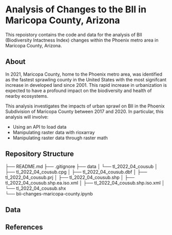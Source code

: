 # Analysis of Changes to the BII in Maricopa County, Arizona
This repoistory contains the code and data for the analysis of BII (Biodiversity Intactness Index) changes within the Phoenix metro area in Maricopa County, Arizona. 

## About
In 2021, Maricopa County, home to the Phoenix metro area, was identified as the fastest sprawling county in the United States with the most signifcant increase in developed land since 2001. This rapid increase in urbanization is expected to have a profound impact on the biodiversity and health of nearby ecosystems.

This analysis investigates the impacts of urban sprawl on BII in the Phoenix Subdivision of Maricopa County between 2017 and 2020. In particular, this analysis will involve:
- Using an API to load data
- Manipulating raster data with rioxarray
- Manipulating raster data through raster math

## Repository Structure
├── README.md
├── .gitignore
├── data
│   └── tl_2022_04_cousub
│       ├── tl_2022_04_cousub.cpg
│       ├── tl_2022_04_cousub.dbf
│       ├── tl_2022_04_cousub.prj
│       ├── tl_2022_04_cousub.shp
│       ├── tl_2022_04_cousub.shp.ea.iso.xml
│       ├── tl_2022_04_cousub.shp.iso.xml
│       └── tl_2022_04_cousub.shx  
└── bii-changes-maricopa-county.ipynb

## Data

## References
